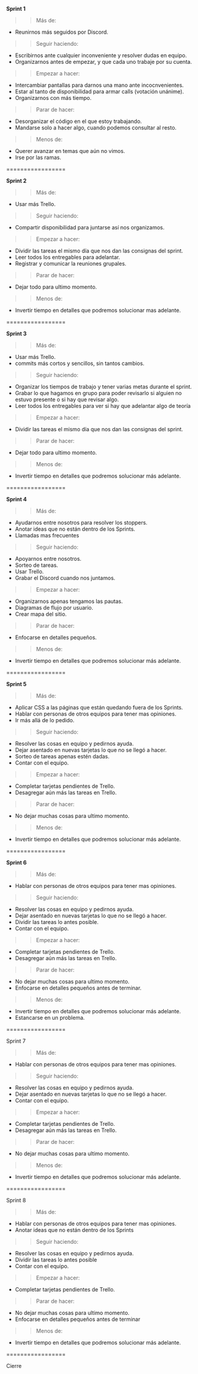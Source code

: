 **Sprint 1**
>> Más de:
- Reunirnos más seguidos por Discord.

>> Seguir haciendo:
- Escribirnos ante cualquier inconveniente y resolver dudas en equipo.
- Organizarnos antes de empezar, y que cada uno trabaje por su cuenta.

>> Empezar a hacer:
- Intercambiar pantallas para darnos una mano ante incocnvenientes.
- Estar al tanto de disponibilidad para armar calls (votación unánime).
- Organizarnos con más tiempo.

>> Parar de hacer:
- Desorganizar el código en el que estoy trabajando.
- Mandarse solo a hacer algo, cuando podemos consultar al resto.

>> Menos de:
- Querer avanzar en temas que aún no vimos.
- Irse por las ramas.

=================

**Sprint 2**
>> Más de:
- Usar más Trello.

>> Seguir haciendo:
- Compartir disponibilidad para juntarse así nos organizamos.


>> Empezar a hacer:
- Dividir las tareas el mismo día que nos dan las consignas del sprint.
- Leer todos los entregables para adelantar.
- Registrar y comunicar la reuniones grupales.


>> Parar de hacer:
- Dejar todo para ultimo momento.

>> Menos de:
- Invertir tiempo en detalles que podremos solucionar mas adelante.

=================

**Sprint 3**
>> Más de:
- Usar más Trello.
- commits más cortos y sencillos, sin tantos cambios.

>> Seguir haciendo:
- Organizar los tiempos de trabajo y tener varias metas durante el sprint.
- Grabar lo que hagamos en grupo para poder revisarlo si alguien no estuvo presente o si hay que revisar algo.
- Leer todos los entregables para ver si hay que adelantar algo de teoría

>> Empezar a hacer:
- Dividir las tareas el mismo día que nos dan las consignas del sprint.

>> Parar de hacer:
- Dejar todo para ultimo momento.

>> Menos de:
- Invertir tiempo en detalles que podremos solucionar más adelante.

=================

**Sprint 4**
>> Más de:
- Ayudarnos entre nosotros para resolver los stoppers.
- Anotar ideas que no están dentro de los Sprints.
- Llamadas mas frecuentes

>> Seguir haciendo:
- Apoyarnos entre nosotros.
- Sorteo de tareas.
- Usar Trello.
- Grabar el Discord cuando nos juntamos.


>> Empezar a hacer:
- Organizarnos apenas tengamos las pautas.
- Diagramas de flujo por usuario.
- Crear mapa del sitio.


>> Parar de hacer:
- Enfocarse en detalles pequeños.

>> Menos de:
- Invertir tiempo en detalles que podremos solucionar más adelante.

=================

**Sprint 5**
>> Más de:
- Aplicar CSS a las páginas que están quedando fuera de los Sprints.
- Hablar con personas de otros equipos para tener mas opiniones.
- Ir más allá de lo pedido.


>> Seguir haciendo:
- Resolver las cosas en equipo y pedirnos ayuda.
- Dejar asentado en nuevas tarjetas lo que no se llegó a hacer.
- Sorteo de tareas apenas estén dadas.
- Contar con el equipo.


>> Empezar a hacer:
- Completar tarjetas pendientes de Trello.
- Desagregar aún más las tareas en Trello.


>> Parar de hacer:
- No dejar muchas cosas para ultimo momento.

>> Menos de:
- Invertir tiempo en detalles que podremos solucionar más adelante.

=================

**Sprint 6**
>> Más de:
- Hablar con personas de otros equipos para tener mas opiniones.


>> Seguir haciendo:
- Resolver las cosas en equipo y pedirnos ayuda.
- Dejar asentado en nuevas tarjetas lo que no se llegó a hacer.
- Dividir las tareas lo antes posible.
- Contar con el equipo.


>> Empezar a hacer:
- Completar tarjetas pendientes de Trello.
- Desagregar aún más las tareas en Trello.


>> Parar de hacer:
- No dejar muchas cosas para ultimo momento.
- Enfocarse en detalles pequeños antes de terminar.

>> Menos de:
- Invertir tiempo en detalles que podremos solucionar más adelante.
- Estancarse en un problema.

=================

Sprint 7

>> Más de:
- Hablar con personas de otros equipos para tener mas opiniones.

>> Seguir haciendo:
- Resolver las cosas en equipo y pedirnos ayuda.
- Dejar asentado en nuevas tarjetas lo que no se llegó a hacer.
- Contar con el equipo.

>> Empezar a hacer:
- Completar tarjetas pendientes de Trello.
- Desagregar aún más las tareas en Trello.

>> Parar de hacer:
- No dejar muchas cosas para ultimo momento.

>> Menos de:
- Invertir tiempo en detalles que podremos solucionar más adelante.

=================

Sprint 8

>> Más de:
- Hablar con personas de otros equipos para tener mas opiniones.
- Anotar ideas que no están dentro de los Sprints

>> Seguir haciendo:
- Resolver las cosas en equipo y pedirnos ayuda.
- Dividir las tareas lo antes posible
- Contar con el equipo.

>> Empezar a hacer:
- Completar tarjetas pendientes de Trello.

>> Parar de hacer:
- No dejar muchas cosas para ultimo momento.
- Enfocarse en detalles pequeños antes de terminar

>> Menos de:
- Invertir tiempo en detalles que podremos solucionar más adelante.

=================

Cierre

